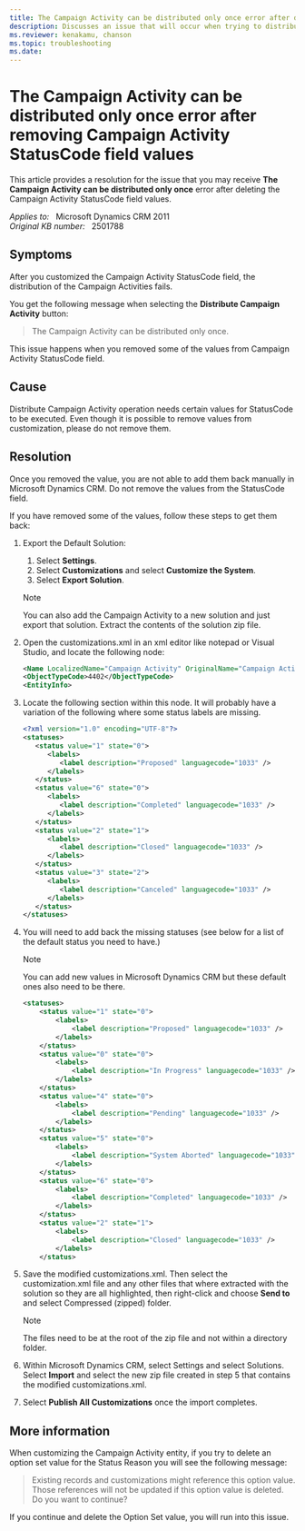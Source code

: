 ```yaml
---
title: The Campaign Activity can be distributed only once error after deleting Campaign Activity StatusCode field values
description: Discusses an issue that will occur when trying to distribute a campaign activity, if the StatusCode field has values that are deleted. Provides a resolution.
ms.reviewer: kenakamu, chanson
ms.topic: troubleshooting
ms.date: 
---
```

# The Campaign Activity can be distributed only once error after removing Campaign Activity StatusCode field values

This article provides a resolution for the issue that you may receive **The Campaign Activity can be distributed only once** error after deleting the Campaign Activity StatusCode field values.

_Applies to:_ &nbsp; Microsoft Dynamics CRM 2011  
_Original KB number:_ &nbsp; 2501788

## Symptoms

After you customized the Campaign Activity StatusCode field, the distribution of the Campaign Activities fails.

You get the following message when selecting the **Distribute Campaign Activity** button:

> The Campaign Activity can be distributed only once.

This issue happens when you removed some of the values from Campaign Activity StatusCode field.

## Cause

Distribute Campaign Activity operation needs certain values for StatusCode to be executed. Even though it is possible to remove values from customization, please do not remove them.

## Resolution

Once you removed the value, you are not able to add them back manually in Microsoft Dynamics CRM. Do not remove the values from the StatusCode field.

If you have removed some of the values, follow these steps to get them back:

1. Export the Default Solution:

    1. Select **Settings**.
    2. Select **Customizations** and select **Customize the System**.
    3. Select **Export Solution**.

    > [!NOTE]
    > You can also add the Campaign Activity to a new solution and just export that solution. Extract the contents of the solution zip file.

2. Open the customizations.xml in an xml editor like notepad or Visual Studio, and locate the following node:

    ```xml
    <Name LocalizedName="Campaign Activity" OriginalName="Campaign Activity">CampaignActivity</Name>
    <ObjectTypeCode>4402</ObjectTypeCode>
    <EntityInfo>
    ```

3. Locate the following section within this node. It will probably have a variation of the following where some status labels are missing.

    ```xml
    <?xml version="1.0" encoding="UTF-8"?>
    <statuses>
       <status value="1" state="0">
          <labels>
             <label description="Proposed" languagecode="1033" />
          </labels>
       </status>
       <status value="6" state="0">
          <labels>
             <label description="Completed" languagecode="1033" />
          </labels>
       </status>
       <status value="2" state="1">
          <labels>
             <label description="Closed" languagecode="1033" />
          </labels>
       </status>
       <status value="3" state="2">
          <labels>
             <label description="Canceled" languagecode="1033" />
          </labels>
       </status>
    </statuses>
    ```

4. You will need to add back the missing statuses (see below for a list of the default status you need to have.)

    > [!NOTE]
    > You can add new values in Microsoft Dynamics CRM but these default ones also need to be there.

    ```xml
    <statuses>
        <status value="1" state="0">
            <labels>
                <label description="Proposed" languagecode="1033" />
            </labels>
        </status>
        <status value="0" state="0">
            <labels>
                <label description="In Progress" languagecode="1033" />
            </labels>
        </status>
        <status value="4" state="0">
            <labels>
                <label description="Pending" languagecode="1033" />
            </labels>
        </status>
        <status value="5" state="0">
            <labels>
                <label description="System Aborted" languagecode="1033" />
            </labels>
        </status>
        <status value="6" state="0">
            <labels>
                <label description="Completed" languagecode="1033" />
            </labels>
        </status>
        <status value="2" state="1">
            <labels>
                <label description="Closed" languagecode="1033" />
            </labels>
        </status>
    ```

5. Save the modified customizations.xml. Then select the customization.xml file and any other files that where extracted with the solution so they are all highlighted, then right-click and choose **Send to** and select Compressed (zipped) folder.

    > [!NOTE]
    > The files need to be at the root of the zip file and not within a directory folder.

6. Within Microsoft Dynamics CRM, select Settings and select Solutions. Select **Import** and select the new zip file created in step 5 that contains the modified customizations.xml.

7. Select **Publish All Customizations** once the import completes.

## More information

When customizing the Campaign Activity entity, if you try to delete an option set value for the Status Reason you will see the following message:

> Existing records and customizations might reference this option value. Those references will not be updated if this option value is deleted. Do you want to continue?

If you continue and delete the Option Set value, you will run into this issue.
